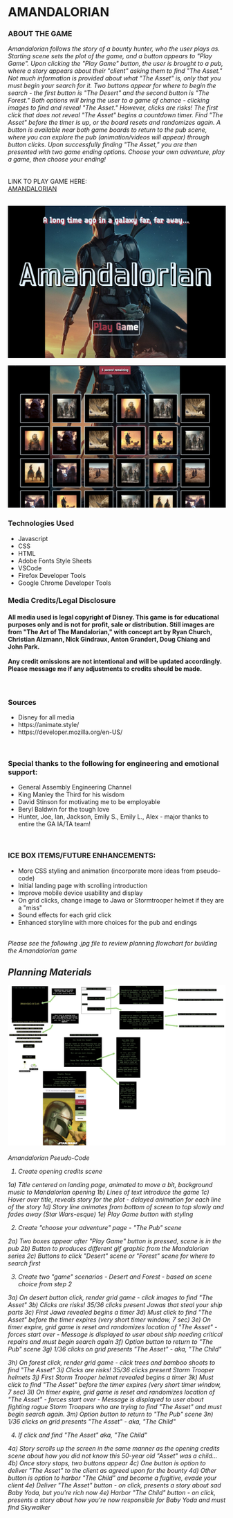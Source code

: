 <h1>AMANDALORIAN</h1>

<h3>ABOUT THE GAME</h3>

<i>
Amandalorian follows the story of a bounty hunter, who the user plays as. Starting scene sets the plot of the game, and a button appears to "Play Game". Upon clicking the "Play Game" button, the user is brought to a pub, where a story appears about their "client" asking them to find "The Asset." Not much information is provided about what "The Asset" is, only that you must begin your search for it.  Two buttons appear for where to begin the search - the first button is "The Desert" and the second button is "The Forest." Both options will bring the user to a game of chance - clicking images to find and reveal "The Asset." However, clicks are risks! The first click that does not reveal "The Asset" begins a countdown timer. Find "The Asset" before the timer is up, or the board resets and randomizes again.  A button is available near both game boards to return to the pub scene, where you can explore the pub (animation/videos will appear) through button clicks. Upon successfully finding "The Asset," you are then presented with two game ending options.  Choose your own adventure, play a game, then choose your ending!</i>
<br>
<br>
<br>
LINK TO PLAY GAME HERE:
<br>
<a href="https://amandalorian.netlify.app/">AMANDALORIAN</a>
<br>
<br>

![Game Screenshot](./media/ScreenShot.png)
<br>

![Game Screenshot](./media/ScreenShot2.png)
<br>

<h3>Technologies Used</h3>
<ul>
  <li>Javascript</li>
  <li>CSS</li>
  <li>HTML</li>
  <li>Adobe Fonts Style Sheets</li>
  <li>VSCode</li>
  <li>Firefox Developer Tools</li>
  <li>Google Chrome Developer Tools</li>
</ul>
<h3> Media Credits/Legal Disclosure </h3>
<h4>All media used is legal copyright of Disney. This game is for educational purposes only and is not for profit, sale or distribution. Still images are from "The Art of The Mandalorian," with concept art by Ryan Church, Christian Alzmann, Nick Gindraux, Anton Grandert, Doug Chiang and John Park.
<br>
<br>Any credit omissions are not intentional and will be updated accordingly. Please message me if any adjustments to credits should be made.
</h4>
<br>
<h3>Sources</h3>
<ul>
  <li>Disney for all media</li>
  <li>https://animate.style/</li>
  <li>https://developer.mozilla.org/en-US/</li>
</ul>
<br>
<h3>Special thanks to the following for engineering and emotional support:</h3>
<ul>
  <li>General Assembly Engineering Channel</li>
  <li>King Manley the Third for his wisdom</li>
  <li>David Stinson for motivating me to be employable</li>
  <li>Beryl Baldwin for the tough love</li>
  <li>Hunter, Joe, Ian, Jackson, Emily S., Emily L., Alex - major thanks to entire the GA IA/TA team!</li>
</ul>
<br>
<h3>ICE BOX ITEMS/FUTURE ENHANCEMENTS:</h3>
<ul>
  <li>More CSS styling and animation (incorporate more ideas from pseudo-code)</li>
  <li>Initial landing page with scrolling introduction</li>
  <li>Improve mobile device usability and display</li>
  <li>On grid clicks, change image to Jawa or Stormtrooper helmet if they are a "miss"</li>
  <li>Sound effects for each grid click</li>
  <li>Enhanced storyline with more choices for the pub and endings</li>
<i>
</ul>
<br>
Please see the following .jpg file to review planning flowchart for building the Amandalorian game

<h2>Planning Materials</h2>

![Planning Flowchart](./media/Amandalorian.jpg)
<br>
<br>
Amandalorian Pseudo-Code
<br>
1. Create opening credits scene

 1a) Title centered on landing page, animated to move a bit, background music to Mandalorian opening
 1b) Lines of text introduce the game
 1c) Hover over title, reveals story for the plot - delayed animation for each line of the story
 1d) Story line animates from bottom of screen to top slowly and fades away (Star Wars-esque)
 1e) Play Game button with styling

2. Create "choose your adventure" page - "The Pub" scene
 
 2a) Two boxes appear after "Play Game" button is pressed, scene is in the pub
 2b) Button to produces different gif graphic from the Mandalorian series
 2c) Buttons to click "Desert" scene or "Forest" scene for where to search first

3. Create two "game" scenarios - Desert and Forest - based on scene choice from step 2

3a) On desert button click, render grid game - click images to find "The Asset"
3b) Clicks are risks! 35/36 clicks present Jawas that steal your ship parts
3c) First Jawa revealed begins a timer
3d) Must click to find "The Asset" before the timer expires (very short timer window, 7 sec)
3e) On timer expire, grid game is reset and randomizes location of "The Asset" - forces start over - Message is displayed to user about ship needing critical repairs and must begin search again
3f) Option button to return to "The Pub" scene
3g) 1/36 clicks on grid presents "The Asset" - aka, "The Child"

3h) On forest click, render grid game - click trees and bamboo shoots to find "The Asset"
3i) Clicks are risks! 35/36 clicks present Storm Trooper helmets
3j) First Storm Trooper helmet revealed begins a timer
3k) Must click to find "The Asset" before the timer expires (very short timer window, 7 sec)
3l) On timer expire, grid game is reset and randomizes location of "The Asset" - forces start over - Message is displayed to user about fighting rogue Storm Troopers who are trying to find "The Asset" and must begin search again.
3m) Option button to return to "The Pub" scene
3n) 1/36 clicks on grid presents "The Asset" - aka, "The Child"

4. If click and find "The Asset" aka, "The Child"

4a) Story scrolls up the screen in the same manner as the opening credits scene about how you did not know this 50-year old "Asset" was a child...
4b) Once story stops, two buttons appear
4c) One button is option to deliver "The Asset" to the client as agreed upon for the bounty
4d) Other button is option to harbor "The Child" and become a fugitive, evade your client
4e) Deliver "The Asset" button - on click, presents a story about sad Baby Yoda, but you're rich now
4e) Harbor "The Child" button - on click, presents a story about how you're now responsible for Baby Yoda and must find Skywalker 
</i>